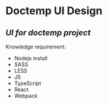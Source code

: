 # __Doctemp UI Design__
## _UI for doctemp project_

Knowledge requirement:
- Nodejs install 
- SASS
- LESS
- JS 
- TypeScript
- React
- Webpack
